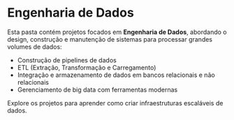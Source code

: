 # Engenharia de Dados

Esta pasta contém projetos focados em **Engenharia de Dados**, abordando o design, construção e manutenção de sistemas para processar grandes volumes de dados:

- Construção de pipelines de dados
- ETL (Extração, Transformação e Carregamento)
- Integração e armazenamento de dados em bancos relacionais e não relacionais
- Gerenciamento de big data com ferramentas modernas

Explore os projetos para aprender como criar infraestruturas escaláveis de dados.

